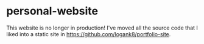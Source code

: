 # personal-website

This website is no longer in production! I've moved all the source code that I liked into a static site in https://github.com/logank8/portfolio-site.

